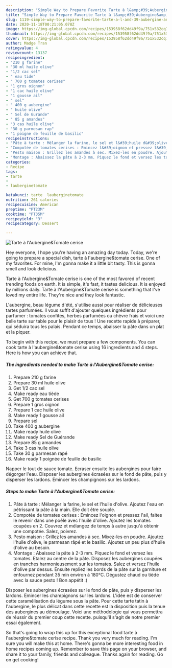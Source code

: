 ```yaml
---
description: "Simple Way to Prepare Favorite Tarte à l&amp;#39;Aubergine&amp;amp;Tomate cerise"
title: "Simple Way to Prepare Favorite Tarte à l&amp;#39;Aubergine&amp;amp;Tomate cerise"
slug: 1119-simple-way-to-prepare-favorite-tarte-a-l-and-39-aubergine-and-amp-tomate-cerise
date: 2020-11-18T00:21:05.078Z
image: https://img-global.cpcdn.com/recipes/153958f62dd49f9a/751x532cq70/tarte-a-lauberginetomate-cerise-photo-principale-de-la-recette.jpg
thumbnail: https://img-global.cpcdn.com/recipes/153958f62dd49f9a/751x532cq70/tarte-a-lauberginetomate-cerise-photo-principale-de-la-recette.jpg
cover: https://img-global.cpcdn.com/recipes/153958f62dd49f9a/751x532cq70/tarte-a-lauberginetomate-cerise-photo-principale-de-la-recette.jpg
author: Madge Tran
ratingvalue: 4
reviewcount: 13137
recipeingredient:
- "210 g farine"
- "30 ml huile olive"
- "1/2 cac sel"
- " eau tide"
- " 700 g tomates cerises"
- "1 gros oignon"
- "1 cac huile olive"
- "1 gousse ail"
- " sel"
- " 400 g aubergine"
- " huile olive"
- " Sel de Gurande"
- " 85 g amandes"
- "3 cas huile olive"
- "30 g parmesan rap"
- "1 poigne de feuille de basilic"
recipeinstructions:
- "Pâte à tarte : Mélanger la farine, le sel et l&#39;huile d&#39;olive. Ajoutez l&#39;eau en pétrissant la pâte à la main. Elle doit être souple."
- "Compotée de tomates cerises : Emincez l&#39;oignon et pressez l&#39;ail, faites le revenir dans une poêle avec l&#39;huile d&#39;olive. Ajoutez les tomates coupées en 2. Couvrez et mélangez de temps à autre jusqu&#39;à obtenir une compotée. Salez, poivrez."
- "Pesto maison : Grillez les amandes à sec. Mixez-les en poudre. Ajoutez l&#39;huile d&#39;olive, le parmesan râpé et le basilic. Ajoutez un peu plus d&#39;huile d&#39;olive au besoin."
- "Montage : Abaissez la pâte à 2-3 mm. Piquez le fond et versez les tomates. Etalez au centre de la pâte. Disposez les aubergines coupées en tranches harmonieusement sur les tomates. Salez et versez l&#39;huile d&#39;olive par dessus. Ensuite repliez les bords de la pâte sur la garniture et enfournez pendant 35 min environ à 180°C. Dégustez chaud ou tiède avec la sauce pesto ! Bon appétit :)"
categories:
- Recipe
tags:
- tarte
- 
- lauberginetomate

katakunci: tarte  lauberginetomate 
nutrition: 261 calories
recipecuisine: American
preptime: "PT23M"
cooktime: "PT35M"
recipeyield: "3"
recipecategory: Dessert

---
```



![Tarte à l&#39;Aubergine&amp;Tomate cerise](https://img-global.cpcdn.com/recipes/153958f62dd49f9a/751x532cq70/tarte-a-lauberginetomate-cerise-photo-principale-de-la-recette.jpg)

Hey everyone, I hope you're having an amazing day today. Today, we're going to prepare a special dish, tarte à l&#39;aubergine&amp;tomate cerise. One of my favorites. For mine, I'm gonna make it a little bit tasty. This is gonna smell and look delicious.

Tarte à l&#39;Aubergine&amp;Tomate cerise is one of the most favored of recent trending foods on earth. It is simple, it's fast, it tastes delicious. It is enjoyed by millions daily. Tarte à l&#39;Aubergine&amp;Tomate cerise is something that I've loved my entire life. They're nice and they look fantastic.

L&#39;aubergine, beau légume d&#39;été, s&#39;utilise aussi pour réaliser de délicieuses tartes parfumées. Il vous suffit d&#39;ajouter quelques ingrédients pour parfumer : tomates confites, herbes parfumées ou chèvre frais et voici une belle tarte sur table pour le plaisir de tous ! Une recette rapide à préparer, qui séduira tous les palais. Pendant ce temps, abaisser la pâte dans un plat et la piquer.


To begin with this recipe, we must prepare a few components. You can cook tarte à l&#39;aubergine&amp;tomate cerise using 16 ingredients and 4 steps. Here is how you can achieve that.

<!--inarticleads1-->

##### The ingredients needed to make Tarte à l&#39;Aubergine&amp;Tomate cerise:

1. Prepare 210 g farine
1. Prepare 30 ml huile olive
1. Get 1/2 cac sel
1. Make ready  eau tiède
1. Get  700 g tomates cerises
1. Prepare 1 gros oignon
1. Prepare 1 cac huile olive
1. Make ready 1 gousse ail
1. Prepare  sel
1. Take  400 g aubergine
1. Make ready  huile olive
1. Make ready  Sel de Guérande
1. Prepare  85 g amandes
1. Take 3 cas huile olive
1. Take 30 g parmesan rapé
1. Make ready 1 poignée de feuille de basilic


Napper le tout de sauce tomate. Ecraser ensuite les aubergines pour faire dégorger l&#39;eau. Disposer les aubergines écrasées sur le fond de pâte, puis y disperser les lardons. Emincer les champignons sur les lardons. 

<!--inarticleads2-->

##### Steps to make Tarte à l&#39;Aubergine&amp;Tomate cerise:

1. Pâte à tarte : Mélanger la farine, le sel et l&#39;huile d&#39;olive. Ajoutez l&#39;eau en pétrissant la pâte à la main. Elle doit être souple.
1. Compotée de tomates cerises : Emincez l&#39;oignon et pressez l&#39;ail, faites le revenir dans une poêle avec l&#39;huile d&#39;olive. Ajoutez les tomates coupées en 2. Couvrez et mélangez de temps à autre jusqu&#39;à obtenir une compotée. Salez, poivrez.
1. Pesto maison : Grillez les amandes à sec. Mixez-les en poudre. Ajoutez l&#39;huile d&#39;olive, le parmesan râpé et le basilic. Ajoutez un peu plus d&#39;huile d&#39;olive au besoin.
1. Montage : Abaissez la pâte à 2-3 mm. Piquez le fond et versez les tomates. Etalez au centre de la pâte. Disposez les aubergines coupées en tranches harmonieusement sur les tomates. Salez et versez l&#39;huile d&#39;olive par dessus. Ensuite repliez les bords de la pâte sur la garniture et enfournez pendant 35 min environ à 180°C. Dégustez chaud ou tiède avec la sauce pesto ! Bon appétit :)


Disposer les aubergines écrasées sur le fond de pâte, puis y disperser les lardons. Emincer les champignons sur les lardons. L&#39;idée est de conserver cette caramélisation du légume sous la pâte. Pour cette tarte tatin à l&#39;aubergine, le plus délicat dans cette recette est la disposition puis la tenue des aubergines au démoulage. Voici une méthodologie qui vous permettra de réussir du premier coup cette recette. puisqu&#39;il s&#39;agit de notre premier essai également. 

So that's going to wrap this up for this exceptional food tarte à l&#39;aubergine&amp;tomate cerise recipe. Thank you very much for reading. I'm sure you will make this at home. There's gonna be more interesting food in home recipes coming up. Remember to save this page on your browser, and share it to your family, friends and colleague. Thanks again for reading. Go on get cooking!
